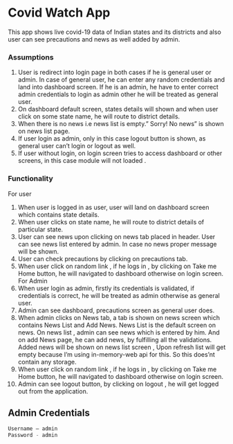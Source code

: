 # Covid Watch App

This app shows live covid-19 data of Indian states and its districts and also user can see precautions and news as well added by admin.

### Assumptions

1.	User is redirect into login page in both cases if he is general user or admin. In case of general user, he can enter any random credentials and land into dashboard screen. If he is an admin, he have to enter correct admin credentials to login as admin other he will be treated as general user.
2.	On dashboard default screen, states details will shown and when user click on some state name, he will route to district details.
3.	When there is no news i.e news list is empty.” Sorry! No news” is shown on news list page.
4.	If user login as admin, only in this case logout button is shown, as general user can’t login or logout as well.
5.	If user without login, on login screen tries to access dashboard or other screens, in this case module will not loaded .

### Functionality

For user
1.	When user is logged in as user, user will land on dashboard screen which contains state details.
2.	When user clicks on state name, he will route to district details of particular state.
3.	User can see news upon clicking on news tab placed in header. User can see news list entered by admin. In case no news proper message will be shown.
4.	User can check precautions by clicking on precautions tab.
5.	When user click on random link , if he logs in , by clicking on Take me Home button, he will navigated to dashboard otherwise on login screen.
For Admin
1.	When user login as admin, firstly its credentials is validated, if credentials is correct, he will be treated as admin otherwise as general user.
2.	Admin can see dashboard, precautions screen as general user does.
3.	When admin clicks on News tab, a tab is shown on news screen which contains News List and Add News. News List is the default screen on news. On news list , admin can see news which is entered by him. And on add News page, he can add news, by fulfilling all the validations. Added news will be shown on news list screen , Upon refresh list will get empty because I’m using in-memory-web api for this. So this does’nt contain any storage.
4.	When user click on random link , if he logs in , by clicking on Take me Home button, he will navigated to dashboard otherwise on login screen.
5.	Admin can see logout button, by clicking on logout , he will get logged out from the application.

## Admin Credentials

```python
Username – admin
Password - admin
```